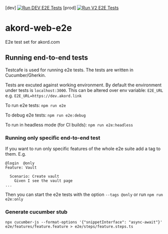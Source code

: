[dev] [![Run DEV E2E Tests](https://github.com/Akord-com/akord-web-e2e/actions/workflows/run-dev-test.yml/badge.svg)](https://github.com/Akord-com/akord-web-e2e/actions/workflows/run-dev-test.yml)
[prod] [![Run V2 E2E Tests](https://github.com/Akord-com/akord-web-e2e/actions/workflows/run-v2-test.yml/badge.svg)](https://github.com/Akord-com/akord-web-e2e/actions/workflows/run-v2-test.yml)
# akord-web-e2e
E2e test set for akord.com


## Running end-to-end tests

Testcafe is used for running e2e tests. The tests are written in Cucumber/Gherkin.

Tests are excuted against working environment. By default the environment under tests is `localhost:3000`. This can be altered over env variable: `E2E_URL` e.g. `E2E_URL=https://dev.akord.link`

To run e2e tests:
`npm run e2e`

To debug e2e tests:
`npm run e2e:debug`

To run in headless mode (for CI builds):
`npm run e2e:headless`

### Running only specific end-to-end test

If you want to run only specific features of the whole e2e suite add a tag to them. E.g.

```
@login  @only
Feature: Vault

  Scenario: Create vault
    Given I see the vault page
...
```

Then you can start the e2e tests with the option `--tags @only` or run `npm run e2e:only`

### Generate cucumber stub

```
npx cucumber-js --format-options '{"snippetInterface": "async-await"}' e2e/features/feature.feature > e2e/steps/feature.steps.ts
```
